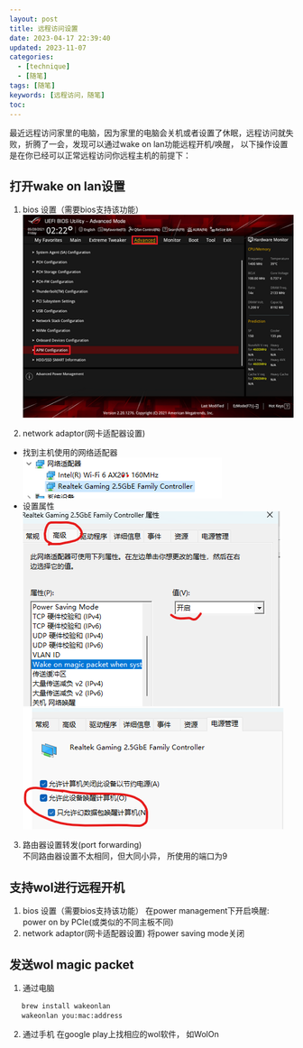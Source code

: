 ```yaml
---
layout: post
title: 远程访问设置
date: 2023-04-17 22:39:40
updated: 2023-11-07
categories:
  - [technique]
  - [随笔]
tags: [随笔]
keywords: [远程访问，随笔]
toc:
---
```


最近远程访问家里的电脑，因为家里的电脑会关机或者设置了休眠，远程访问就失败，折腾了一会，发现可以通过wake on lan功能远程开机/唤醒， 以下操作设置是在你已经可以正常远程访问你远程主机的前提下：

## 打开wake on lan设置
1. bios 设置（需要bios支持该功能）
![bios wakeonlan](/source/images/2023/bios_wake_on_lan.bmp)

2. network adaptor(网卡适配器设置)
  - 找到主机使用的网络适配器<br>
  ![network adaptor wakeonlan](/source/images/2023/netw_wake_on_lan1.png)
  - 设置属性<br>
  ![network wakeonlan setting](/source/images/2023/netw_wake_on_lan2.png)
  ![network wakeonlan setting](/source/images/2023/netw_wake_on_lan3.png)
<!-- more -->
3. 路由器设置转发(port forwarding)<br>
    不同路由器设置不太相同，但大同小异， 所使用的端口为9

## 支持wol进行远程开机
1. bios 设置（需要bios支持该功能）
   在power management下开启唤醒: power on by PCIe(或类似的不同主板不同)
2. network adaptor(网卡适配器设置)
   将power saving mode关闭


## 发送wol magic packet
1. 通过电脑
```bash
   brew install wakeonlan
   wakeonlan you:mac:address
```

2. 通过手机
    在google play上找相应的wol软件， 如WolOn

